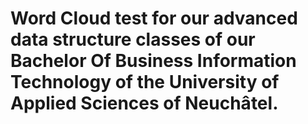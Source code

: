 # Word Cloud test for our advanced data structure classes of our Bachelor Of Business Information Technology of the University of Applied Sciences of Neuchâtel.

